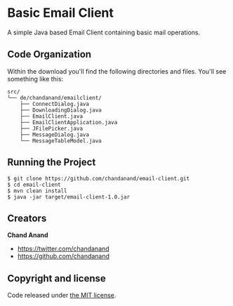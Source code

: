 # Basic Email Client

A simple Java based Email Client containing basic mail operations.


## Code Organization

Within the download you'll find the following directories and files. You'll see something like this:

```
src/
└── de/chandanand/emailclient/
    ├── ConnectDialog.java
    ├── DownloadingDialog.java
    ├── EmailClient.java
    ├── EmailClientApplication.java
    ├── JFilePicker.java
    ├── MessageDialog.java
    └── MessageTableModel.java
```


## Running the Project

```
$ git clone https://github.com/chandanand/email-client.git
$ cd email-client
$ mvn clean install
$ java -jar target/email-client-1.0.jar
```

## Creators

**Chand Anand**

* <https://twitter.com/chandanand>
* <https://github.com/chandanand>


## Copyright and license

Code released under [the MIT license](https://github.com/chandanand/ttp_with_gwo/blob/master/LICENSE).
